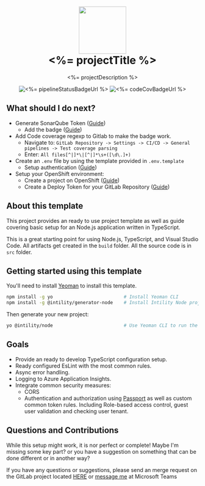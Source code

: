 
<div align="center">
<h1 align="center">
  <img src="https://avatars.githubusercontent.com/u/35199565" width="124px"/><br/>
  <%= projectTitle %>
</h1>

<p align="center">
<%= projectDescription %>
</p>

![<%= pipelineStatusBadgeUrl %>](<%= projectUrl %>)
![<%= codeCovBadgeUrl %>](<%= projectUrl %>)

</div>

## What should I do next?

* Generate SonarQube Token ([Guide](https://create.intility.app/cra/configuration/sonarqube))
  * Add the badge ([Guide](https://gitlab.intility.com/hannarong.klinjan/sonarqube-badge-proxy/-/blob/master/README.md))
* Add Code coverage regexp to Gitlab to make the badge work.
  * Navigate to: `GitLab Repository -> Settings -> CI/CD -> General pipelines -> Test coverage parsing`
  * Enter: `All files[^|]*\|[^|]*\s+([\d\.]+)`
* Create an `.env` file by using the template provided in `.env.template`
  * Setup authentication ([Guide](https://create.intility.app/express/API/Azure/ApplicationRegistrations))
* Setup your OpenShift environment:
  * Create a project on OpenShift ([Guide](https://create.intility.app/cra/configuration/deploy))
  * Create a Deploy Token for your GitLab Repository ([Guide](https://create.intility.app/cra/configuration/gitlab#add-gitlab-deploy-token))

## About this template

This project provides an ready to use project template as well as guide covering basic setup for an Node.js application written in TypeScript.

This is a great starting point for using Node.js, TypeScript, and Visual Studio Code. All artifacts get created in the `build` folder. All the source code is in `src` folder.

## Getting started using this template

You'll need to install [Yeoman](https://yeoman.io/) to install this template.

```bash
npm install -g yo                          # Install Yeoman CLI
npm install -g @intility/generator-node    # Install Intility Node project generator
```

Then generate your new project:

```bash
yo @intility/node                          # Use Yeoman CLI to run the template generator
```

## Goals

* Provide an ready to develop TypeScript configuration setup.
* Ready configured EsLint with the most common rules.
* Async error handling.
* Logging to Azure Application Insights.
* Integrate common security measures:
  * CORS
  * Authentication and authorization using [Passport](https://www.passportjs.org/) as well as custom common token rules. Including Role-based access control, guest user validation and checking user tenant.

## Questions and Contributions

While this setup might work, it is nor perfect or complete!
Maybe I'm missing some key part? or you have a suggestion on something that can be done different or in another way?

If you have any questions or suggestions, please send an merge request on the GitLab project located [HERE](https://gitlab.intility.com/documentation/NodeTypeScriptProjectTemplate) or [message me](https://teams.microsoft.com/l/chat/0/0?users=christian.marker@intility.no) at Microsoft Teams
